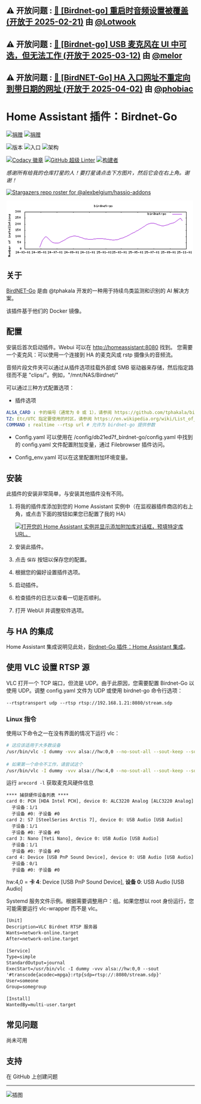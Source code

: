 ## &#9888; 开放问题 : [🐛 [Birdnet-go] 重启时音频设置被覆盖 (开放于 2025-02-21)](https://github.com/alexbelgium/hassio-addons/issues/1781) 由 [@Lotwook](https://github.com/Lotwook)
## &#9888; 开放问题 : [🐛 [Birdnet-go] USB 麦克风在 UI 中可选，但无法工作 (开放于 2025-03-12)](https://github.com/alexbelgium/hassio-addons/issues/1808) 由 [@melor](https://github.com/melor)
## &#9888; 开放问题 : [🐛 [BirdNET-Go] HA 入口网址不重定向到带日期的网址 (开放于 2025-04-02)](https://github.com/alexbelgium/hassio-addons/issues/1830) 由 [@phobiac](https://github.com/phobiac)
# Home Assistant 插件：Birdnet-Go

[![捐赠][donation-badge]](https://www.buymeacoffee.com/alexbelgium)
[![捐赠][paypal-badge]](https://www.paypal.com/donate/?hosted_button_id=DZFULJZTP3UQA)

![版本](https://img.shields.io/badge/dynamic/json?label=Version&query=%24.version&url=https%3A%2F%2Fraw.githubusercontent.com%2Falexbelgium%2Fhassio-addons%2Fmaster%2Fbirdnet-go%2Fconfig.json)
![入口](https://img.shields.io/badge/dynamic/json?label=Ingress&query=%24.ingress&url=https%3A%2F%2Fraw.githubusercontent.com%2Falexbelgium%2Fhassio-addons%2Fmaster%2Fbirdnet-go%2Fconfig.json)
![架构](https://img.shields.io/badge/dynamic/json?color=success&label=Arch&query=%24.arch&url=https%3A%2F%2Fraw.githubusercontent.com%2Falexbelgium%2Fhassio-addons%2Fmaster%2Fbirdnet-go%2Fconfig.json)

[![Codacy 徽章](https://app.codacy.com/project/badge/Grade/9c6cf10bdbba45ecb202d7f579b5be0e)](https://www.codacy.com/gh/alexbelgium/hassio-addons/dashboard?utm_source=github.com&utm_medium=referral&utm_content=alexbelgium/hassio-addons&utm_campaign=Badge_Grade)
[![GitHub 超级 Linter](https://img.shields.io/github/actions/workflow/status/alexbelgium/hassio-addons/weekly-supelinter.yaml?label=Lint%20code%20base)](https://github.com/alexbelgium/hassio-addons/actions/workflows/weekly-supelinter.yaml)
[![构建者](https://img.shields.io/github/actions/workflow/status/alexbelgium/hassio-addons/onpush_builder.yaml?label=Builder)](https://github.com/alexbelgium/hassio-addons/actions/workflows/onpush_builder.yaml)

[donation-badge]: https://img.shields.io/badge/Buy%20me%20a%20coffee%20(no%20paypal)-%23d32f2f?logo=buy-me-a-coffee&style=flat&logoColor=white
[paypal-badge]: https://img.shields.io/badge/Buy%20me%20a%20coffee%20with%20Paypal-0070BA?logo=paypal&style=flat&logoColor=white

_感谢所有给我的仓库打星的人！要打星请点击下方图片，然后它会在右上角。谢谢！_

[![Stargazers repo roster for @alexbelgium/hassio-addons](https://reporoster.com/stars/alexbelgium/hassio-addons)](https://github.com/alexbelgium/hassio-addons/stargazers)

![下载演变](https://raw.githubusercontent.com/alexbelgium/hassio-addons/master/birdnet-go/stats.png)

## 关于

[BirdNET-Go](https://github.com/tphakala/birdnet-go/tree/main) 是由 @tphakala 开发的一种用于持续鸟类监测和识别的 AI 解决方案。

该插件基于他们的 Docker 镜像。

## 配置

安装后首次启动插件。Webui 可以在 <http://homeassistant:8080> 找到。
您需要一个麦克风：可以使用一个连接到 HA 的麦克风或 rstp 摄像头的音频流。

音频片段文件夹可以通过从插件选项挂载外部或 SMB 驱动器来存储，然后指定路径而不是 "clips/"。例如，"/mnt/NAS/Birdnet/"

可以通过三种方式配置选项：

- 插件选项

```yaml
ALSA_CARD : 卡的编号（通常为 0 或 1），请参阅 https://github.com/tphakala/birdnet-go/blob/main/doc/installation.md#deciding-alsa_card-value
TZ: Etc/UTC 指定要使用的时区，请参阅 https://en.wikipedia.org/wiki/List_of_tz_database_time_zones#List
COMMAND : realtime --rtsp url # 允许为 birdnet-go 提供参数
```

- Config.yaml
可以使用在 /config/db21ed7f_birdnet-go/config.yaml 中找到的 config.yaml 文件配置附加变量，通过 Filebrowser 插件访问。

- Config_env.yaml
可以在这里配置附加环境变量。

## 安装

此插件的安装非常简单，与安装其他插件没有不同。

1. 将我的插件库添加到您的 Home Assistant 实例中（在监视器插件商店的右上角，或点击下面的按钮如果您已配置了我的 HA）

   [![打开您的 Home Assistant 实例并显示添加附加库对话框，预填特定库 URL。](https://my.home-assistant.io/badges/supervisor_add_addon_repository.svg)](https://my.home-assistant.io/redirect/supervisor_add_addon_repository/?repository_url=https%3A%2F%2Fgithub.com%2Falexbelgium%2Fhassio-addons)
2. 安装此插件。
3. 点击 `保存` 按钮以保存您的配置。
4. 根据您的偏好设置插件选项。
5. 启动插件。
6. 检查插件的日志以查看一切是否顺利。
7. 打开 WebUI 并调整软件选项。

## 与 HA 的集成

Home Assistant 集成说明见此处，[Birdnet-Go 插件：Home Assistant 集成](./HAINTEGRATION.md)。

## 使用 VLC 设置 RTSP 源

VLC 打开一个 TCP 端口，但流是 UDP。由于此原因，您需要配置 Birdnet-Go 以使用 UDP。调整 config.yaml 文件为 UDP 或使用 birdnet-go 命令行选项：

`--rtsptransport udp --rtsp rtsp://192.168.1.21:8080/stream.sdp`

### Linux 指令

使用以下命令之一在没有界面的情况下运行 vlc：

```bash
# 这应该适用于大多数设备
/usr/bin/vlc -I dummy -vvv alsa://hw:0,0 --no-sout-all --sout-keep --sout '#transcode{acodec=mpga}:rtp{sdp=rtsp://:8080/stream.sdp}'

# 如果第一个命令不工作，请尝试这个
/usr/bin/vlc -I dummy -vvv alsa://hw:4,0 --no-sout-all --sout-keep --sout '#rtp{sdp=rtsp://:8080/stream.sdp}'
```

运行 `arecord -l` 获取麦克风硬件信息

```text
**** 捕获硬件设备列表 ****
card 0: PCH [HDA Intel PCH], device 0: ALC3220 Analog [ALC3220 Analog]
  子设备：1/1
  子设备 #0: 子设备 #0
card 2: S7 [SteelSeries Arctis 7], device 0: USB Audio [USB Audio]
  子设备：1/1
  子设备 #0: 子设备 #0
card 3: Nano [Yeti Nano], device 0: USB Audio [USB Audio]
  子设备：1/1
  子设备 #0: 子设备 #0
card 4: Device [USB PnP Sound Device], device 0: USB Audio [USB Audio]
  子设备：0/1
  子设备 #0: 子设备 #0
```

hw:4,0 = **卡 4**: Device [USB PnP Sound Device], **设备 0**: USB Audio [USB Audio]

Systemd 服务文件示例。根据需要调整用户：组。如果您想以 root 身份运行，您可能需要运行 vlc-wrapper 而不是 vlc。

```text
[Unit]
Description=VLC Birdnet RTSP 服务器
Wants=network-online.target
After=network-online.target

[Service]
Type=simple
StandardOutput=journal
ExecStart=/usr/bin/vlc -I dummy -vvv alsa://hw:0,0 --sout '#transcode{acodec=mpga}:rtp{sdp=rtsp://:8080/stream.sdp}'
User=someone
Group=somegroup

[Install]
WantedBy=multi-user.target
```

## 常见问题

尚未可用

## 支持

在 GitHub 上创建问题

---

![插图](https://raw.githubusercontent.com/tphakala/birdnet-go/main/doc/BirdNET-Go-dashboard.webp)
